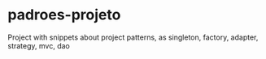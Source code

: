 # padroes-projeto
Project with snippets about project patterns, as singleton, factory, adapter, strategy, mvc, dao
